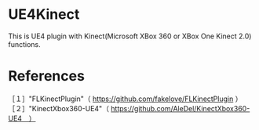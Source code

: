 # UE4Kinect

This is UE4 plugin with Kinect(Microsoft XBox 360 or XBox One Kinect 2.0) functions.

# References

［１］"FLKinectPlugin"（ https://github.com/fakelove/FLKinectPlugin ）　　　
［２］"KinectXbox360-UE4"（ https://github.com/AleDel/KinectXbox360-UE4　）


